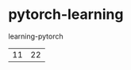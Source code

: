 # pytorch-learning
learning-pytorch 
<table>
  <tr>
    <td>11</td>
    <td>22</td>
   </tr>
</table>
